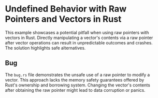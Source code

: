 # Undefined Behavior with Raw Pointers and Vectors in Rust

This example showcases a potential pitfall when using raw pointers with vectors in Rust. Directly manipulating a vector's contents via a raw pointer after vector operations can result in unpredictable outcomes and crashes.  The solution highlights safe alternatives.

## Bug
The `bug.rs` file demonstrates the unsafe use of a raw pointer to modify a vector.  This approach lacks the memory safety guarantees offered by Rust's ownership and borrowing system. Changing the vector's contents after obtaining the raw pointer might lead to data corruption or panics.